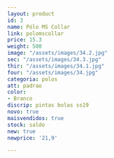```yaml
---
layout: product
id: 3
name: Pólo MS Collar
link: polomscollar
price: 15.3
weight: 500
image: "/assets/images/34.2.jpg"
sec: "/assets/images/34.3.jpg"
thir: "/assets/images/34.1.jpg"
four: "/assets/images/34.jpg"
categoria: polos
att: padrao
color:
- Branco
discrip: pintas bolas ss19
novo: true
maisvendidos: true
stock: saldo
new: true
newprice: '21,9'

---
```

